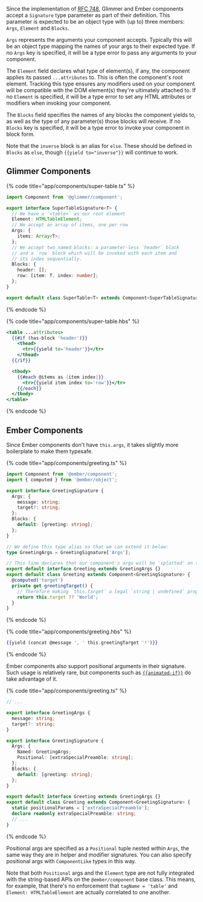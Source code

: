 Since the implementation of [RFC 748], Glimmer and Ember components accept a `Signature` type parameter as part of their
definition. This parameter is expected to be an object type with (up to) three members: `Args`, `Element` and `Blocks`.

[rfc 748]: https://github.com/emberjs/rfcs/pull/748

`Args` represents the arguments your component accepts. Typically this will be an object type mapping the names of your
args to their expected type. If no `Args` key is specified, it will be a type error to pass any arguments to your
component.

The `Element` field declares what type of element(s), if any, the component applies its passed `...attributes` to. This
is often the component's root element. Tracking this type ensures any modifiers used on your component will be
compatible with the DOM element(s) they're ultimately attached to. If no `Element` is specified, it will be a type error
to set any HTML attributes or modifiers when invoking your component.

The `Blocks` field specifies the names of any blocks the component yields to, as well as the type of any parameter(s)
those blocks will receive. If no `Blocks` key is specified, it will be a type error to invoke your component in block
form.

Note that the `inverse` block is an alias for `else`. These should be defined in `Blocks` as `else`, though
`{{yield to="inverse"}}` will continue to work.

## Glimmer Components

{% code title="app/components/super-table.ts" %}

```typescript
import Component from '@glimmer/component';

export interface SuperTableSignature<T> {
  // We have a `<table>` as our root element
  Element: HTMLTableElement;
  // We accept an array of items, one per row
  Args: {
    items: Array<T>;
  };
  // We accept two named blocks: a parameter-less `header` block
  // and a `row` block which will be invoked with each item and
  // its index sequentially.
  Blocks: {
    header: [];
    row: [item: T, index: number];
  };
}

export default class SuperTable<T> extends Component<SuperTableSignature<T>> {}
```

{% endcode %}

{% code title="app/components/super-table.hbs" %}

```handlebars
<table ...attributes>
  {{#if (has-block 'header')}}
    <thead>
      <tr>{{yield to='header'}}</tr>
    </thead>
  {{/if}}

  <tbody>
    {{#each @items as |item index|}}
      <tr>{{yield item index to='row'}}</tr>
    {{/each}}
  </tbody>
</table>
```

{% endcode %}

## Ember Components

Since Ember components don't have `this.args`, it takes slightly more boilerplate to make them typesafe.

{% code title="app/components/greeting.ts" %}

```typescript
import Component from '@ember/component';
import { computed } from '@ember/object';

export interface GreetingSignature {
  Args: {
    message: string;
    target?: string;
  };
  Blocks: {
    default: [greeting: string];
  };
}

// We define this type alias so that we can extend it below:
type GreetingArgs = GreetingSignature['Args'];

// This line declares that our component's args will be 'splatted' on to the instance:
export default interface Greeting extends GreetingArgs {}
export default class Greeting extends Component<GreetingSignature> {
  @computed('target')
  private get greetingTarget() {
    // Therefore making `this.target` a legal `string | undefined` property access:
    return this.target ?? 'World';
  }
}
```

{% endcode %}

{% code title="app/components/greeting.hbs" %}

```handlebars
{{yield (concat @message ', ' this.greetingTarget '!')}}
```

{% endcode %}

Ember components also support positional arguments in their signature. Such usage is relatively rare, but components such as [`{{animated-if}}`](https://github.com/ember-animation/ember-animated) do take advantage of it.

{% code title="app/components/greeting.ts" %}

```typescript
// ...

export interface GreetingArgs {
  message: string;
  target?: string;
}

export interface GreetingSignature {
  Args: {
    Named: GreetingArgs;
    Positional: [extraSpecialPreamble: string];
  };
  Blocks: {
    default: [greeting: string];
  };
}

export default interface Greeting extends GreetingArgs {}
export default class Greeting extends Component<GreetingSignature> {
  static positionalParams = ['extraSpecialPreamble'];
  declare readonly extraSpecialPreamble: string;
  // ...
}
```

{% endcode %}

Positional args are specified as a `Positional` tuple nested within `Args`, the same way they are in helper and modifier signatures. You can also specify positional args with `ComponentLike` types in this way.

Note that both `Positional` args and the `Element` type are not fully integrated with the string-based APIs on the `@ember/component` base class. This means, for example, that there's no enforcement that `tagName = 'table'` and `Element: HTMLTableElement` are actually correlated to one another.
